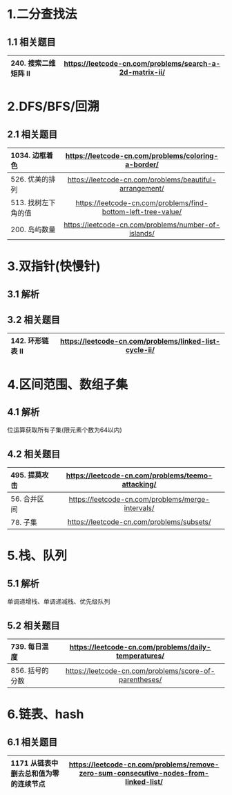 
# 1.二分查找法
## 1.1 相关题目
|240. 搜索二维矩阵 II|https://leetcode-cn.com/problems/search-a-2d-matrix-ii/|
|:-|:-:|


# 2.DFS/BFS/回溯
## 2.1 相关题目
|1034. 边框着色|https://leetcode-cn.com/problems/coloring-a-border/|
|:-|:-:|
|526. 优美的排列|https://leetcode-cn.com/problems/beautiful-arrangement/|
|513. 找树左下角的值|https://leetcode-cn.com/problems/find-bottom-left-tree-value/|
|200. 岛屿数量|https://leetcode-cn.com/problems/number-of-islands/|


# 3.双指针(快慢针)
## 3.1 解析
## 3.2 相关题目
|142. 环形链表 II|https://leetcode-cn.com/problems/linked-list-cycle-ii/|
|:-|:-:|

# 4.区间范围、数组子集
## 4.1 解析
位运算获取所有子集(限元素个数为64以内)
## 4.2 相关题目
|495. 提莫攻击|https://leetcode-cn.com/problems/teemo-attacking/|
|:-|:-:|
|56. 合并区间|https://leetcode-cn.com/problems/merge-intervals/|
|78. 子集|https://leetcode-cn.com/problems/subsets/|

# 5.栈、队列
## 5.1 解析
单调递增栈、单调递减栈、优先级队列
## 5.2 相关题目
|739. 每日温度|https://leetcode-cn.com/problems/daily-temperatures/|
|:-|:-:|
|856. 括号的分数|https://leetcode-cn.com/problems/score-of-parentheses/|

# 6.链表、hash
## 6.1 相关题目
|1171 从链表中删去总和值为零的连续节点|https://leetcode-cn.com/problems/remove-zero-sum-consecutive-nodes-from-linked-list/|
|:-|:-:|

